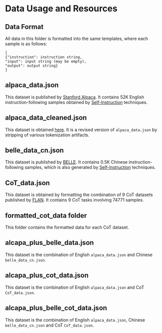 # Data Usage and Resources
## Data Format
All data in this folder is formatted into the same templates, where each sample is as follows:
```
[
{"instruction": instruction string,
"input": input string (may be empty),
"output": output string}
]
```
## alpaca_data.json
This dataset is published by [Stanford Alpaca](https://github.com/tatsu-lab/stanford_alpaca). It contains 52K English instruction-following samples obtained by [Self-Instruction](https://github.com/yizhongw/self-instruct) techniques.

## alpaca_data_cleaned.json
This dataset is obtained [here](https://github.com/tloen/alpaca-lora). It is a revised version of `alpaca_data.json` by stripping of various tokenization artifacts. 

## belle_data_cn.json
This dataset is published by [BELLE](https://github.com/LianjiaTech/BELLE). It contains 0.5K Chinese instruction-following samples, which is also generated by [Self-Instruction](https://github.com/yizhongw/self-instruct) techniques.

## CoT_data.json
This dataset is obtained by formatting the combination of 9 CoT datasets published by [FLAN](https://github.com/google-research/FLAN). It contains 9 CoT tasks involving 74771 samples.

## formatted_cot_data folder
This folder contains the formatted data for each CoT dataset.

## alcapa_plus_belle_data.json
This dataset is the combination of English `alpaca_data.json` and Chinese `belle_data_cn.json`.

## alcapa_plus_cot_data.json
This dataset is the combination of English `alpaca_data.json` and CoT `CoT_data.json`.

## alcapa_plus_belle_cot_data.json
This dataset is the combination of English `alpaca_data.json`, Chinese `belle_data_cn.json` and CoT `CoT_data.json`.
